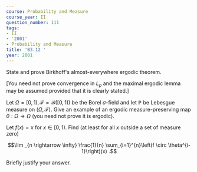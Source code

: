 ```yaml
---
course: Probability and Measure
course_year: II
question_number: 111
tags:
- II
- '2001'
- Probability and Measure
title: 'B3.12 '
year: 2001
---
```



State and prove Birkhoff's almost-everywhere ergodic theorem.

[You need not prove convergence in $L_{p}$ and the maximal ergodic lemma may be assumed provided that it is clearly stated.]

Let $\Omega=[0,1), \mathcal{F}=\mathcal{B}([0,1))$ be the Borel $\sigma$-field and let $\mathbb{P}$ be Lebesgue measure on $(\Omega, \mathcal{F})$. Give an example of an ergodic measure-preserving map $\theta: \Omega \rightarrow \Omega$ (you need not prove it is ergodic).

Let $f(x)=x$ for $x \in[0,1)$. Find (at least for all $x$ outside a set of measure zero)

$$\lim _{n \rightarrow \infty} \frac{1}{n} \sum_{i=1}^{n}\left(f \circ \theta^{i-1}\right)(x) .$$

Briefly justify your answer.